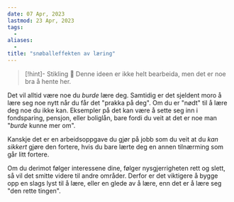 ```yaml
---
date: 07 Apr, 2023
lastmod: 23 Apr, 2023
tags:
  - 
aliases:
  - 
title: "snøballeffekten av læring"
---
```

> [!hint]- Stikling 🌿
> Denne ideen er ikke helt bearbeida, men det er noe bra å hente her.

Det vil alltid være noe du *burde* lære deg. Samtidig er det sjeldent moro å lære seg noe nytt når du får det "prakka på deg". Om du er "nødt" til å lære deg noe du ikke kan. Eksempler på det kan være å sette seg inn i fondsparing, pensjon, eller boliglån, bare fordi du veit at det er noe man "*burde* kunne mer om". 

Kanskje det er en arbeidsoppgave du gjør på jobb som du veit at du *kan sikkert* gjøre den fortere, hvis du bare lærte deg en annen tilnærming som går litt fortere. 

Om du derimot følger interessene dine, følger nysgjerrigheten rett og slett, så vil det smitte videre til andre områder. Derfor er det viktigere å bygge opp en slags lyst til å lære, eller en glede av å lære, enn det er å lære seg "den rette tingen".
